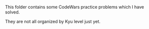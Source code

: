 This folder contains some CodeWars practice problems which I have solved. 

They are not all organized by Kyu level just yet. 
